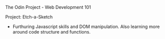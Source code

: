 The Odin Project - Web Development 101

Project: Etch-a-Sketch

- Furthuring Javascript skills and DOM manipulation. Also learning more around code structure and functions.

